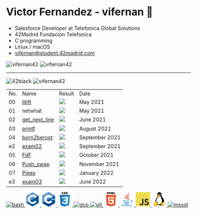 <h1>Victor Fernandez - vifernan 🤖 </h1>

- Salesforce Developer at Telefonica Global Solutions
- 42Madrid Fundacion Telefonica
- C programming
- Linux / macOS
- <a href="mailto:vifernan@student.42madrid.com?subject=[GitHub]%20-">vifernan@student.42madrid.com</a>

<img src="https://github-readme-stats.vercel.app/api?username=vifernan42&show_icons=true&theme=radical" alt="vifernan42" />
<img src="https://github-readme-stats.vercel.app/api/top-langs/?username=vifernan42&theme=radical" alt="vifernan42" />
<hr class="dashed">
<!--<h1 style="color:#950104; font-family: poppins;"> <img src="https://raw.githubusercontent.com/kube/vscode-42header/master/42.png" width=50> Madrid</h1>-->
<img src="https://user-images.githubusercontent.com/82234144/179207798-ca75122f-e5e9-4b75-9d62-2975a1ee446e.png" alt="42black" width="500px"/>


<img src="https://badge42.vercel.app/api/v2/cl4lm7u89001109jv4i7sppsl/stats?cursusId=21&coalitionId=64" alt="vifernan42" />


<table>
    <tr> <!-- HEAD -->
        <td>No.</td>
        <td>Name</td>
        <td>Result</td>
        <td>Date</td>
    </tr> 
    <tr> <!-- LIFT -->
        <td>00</td>
        <td><a href="https://github.com/vifernan42/libft">libft</a></td>
        <td><img src="https://badge42.vercel.app/api/v2/cl4lm7u89001109jv4i7sppsl/project/2148441" /></td>
        <td>May 2021</td>
    </tr>
  <tr> <!-- netwhat -->
        <td>01</td>
        <td>netwhat</td>
        <td><img src="https://badge42.vercel.app/api/v2/cl4lm7u89001109jv4i7sppsl/project/2163849"/></td>
        <td>May 2021</td>
    </tr>
  <tr>
        <td>02</td>
        <td><a href="https://github.com/vifernan42/get_next_line">get_next_line</a></td>
        <td><img src="https://badge42.vercel.app/api/v2/cl4lm7u89001109jv4i7sppsl/project/2165221" /></td>
        <td>June 2021</td>
    </tr>
  <tr>
        <td>03</td>
        <td><a href="https://github.com/vifernan42/ft_printf">printf</a></td>
        <td><img src="https://badge42.vercel.app/api/v2/cl4lm7u89001109jv4i7sppsl/project/2170754"/></td>
        <td>August 2021</td>
    </tr>
  <tr>
        <td>04</td>
        <td><a href="https://github.com/vifernan42/Born2BeRoot">born2beroot</a></td>
        <td><img src="https://badge42.vercel.app/api/v2/cl4lm7u89001109jv4i7sppsl/project/2189210" /></td>
        <td>September 2021</td>
    </tr>
  <tr>
        <td>e2</td>
        <td><a href="https://github.com/vifernan42/exam02">exam02</a></td>
        <td><img src="https://badge42.vercel.app/api/v2/cl4lm7u89001109jv4i7sppsl/project/2360319" /></td>
        <td>September 2021</td>
    </tr>
   <tr>
        <td>05</td>
        <td><a href="https://github.com/vifernan42/FdF">FdF</a></td>
        <td><img src="https://badge42.vercel.app/api/v2/cl4lm7u89001109jv4i7sppsl/project/2328743" /></td>
        <td>October 2021</td>
    </tr>
   <tr>
        <td>06</td>
        <td><a href="https://github.com/vifernan42/push_swap">Push_swap</a></td>
        <td><img src="https://badge42.vercel.app/api/v2/cl4lm7u89001109jv4i7sppsl/project/2396827" /></td>
        <td>November 2021</td>
    </tr>
  <tr>
        <td>07</td>
        <td><a href="https://github.com/vifernan42/pipex">Pipex</a></td>
        <td><img src="https://badge42.vercel.app/api/v2/cl4lm7u89001109jv4i7sppsl/project/2368031" /></td>
        <td>January 2022</td>
    </tr>
    <tr>
        <td>e3</td>
        <td><a href="#">exam03</a></td>
        <td><img src="https://badge42.vercel.app/api/v2/cl4lm7u89001109jv4i7sppsl/project/2501333" /></td>
        <td>June 2022</td>
    </tr>
</table>

<!-- <h3 align="left">Languages and Tools:</h3> -->
<p align="left"> <a href="https://www.gnu.org/software/bash/" target="_blank" rel="noreferrer"> <img src="https://www.vectorlogo.zone/logos/gnu_bash/gnu_bash-icon.svg" alt="bash" width="40" height="40"/> </a> <a href="https://www.cprogramming.com/" target="_blank" rel="noreferrer"> <img src="https://raw.githubusercontent.com/devicons/devicon/master/icons/c/c-original.svg" alt="c" width="40" height="40"/> </a> <a href="https://www.w3schools.com/cpp/" target="_blank" rel="noreferrer"> <img src="https://raw.githubusercontent.com/devicons/devicon/master/icons/cplusplus/cplusplus-original.svg" alt="cplusplus" width="40" height="40"/> </a> <a href="https://www.w3schools.com/css/" target="_blank" rel="noreferrer"> <img src="https://raw.githubusercontent.com/devicons/devicon/master/icons/css3/css3-original-wordmark.svg" alt="css3" width="40" height="40"/> </a> <a href="https://cloud.google.com" target="_blank" rel="noreferrer"> <img src="https://www.vectorlogo.zone/logos/google_cloud/google_cloud-icon.svg" alt="gcp" width="40" height="40"/> </a> <a href="https://git-scm.com/" target="_blank" rel="noreferrer"> <img src="https://www.vectorlogo.zone/logos/git-scm/git-scm-icon.svg" alt="git" width="40" height="40"/> </a> <a href="https://www.w3.org/html/" target="_blank" rel="noreferrer"> <img src="https://raw.githubusercontent.com/devicons/devicon/master/icons/html5/html5-original-wordmark.svg" alt="html5" width="40" height="40"/> </a> <a href="https://www.java.com" target="_blank" rel="noreferrer"> <img src="https://raw.githubusercontent.com/devicons/devicon/master/icons/java/java-original.svg" alt="java" width="40" height="40"/> </a> <a href="https://developer.mozilla.org/en-US/docs/Web/JavaScript" target="_blank" rel="noreferrer"> <img src="https://raw.githubusercontent.com/devicons/devicon/master/icons/javascript/javascript-original.svg" alt="javascript" width="40" height="40"/> </a> <a href="https://www.linux.org/" target="_blank" rel="noreferrer"> <img src="https://raw.githubusercontent.com/devicons/devicon/master/icons/linux/linux-original.svg" alt="linux" width="40" height="40"/> </a> <a href="https://www.microsoft.com/en-us/sql-server" target="_blank" rel="noreferrer"> <img src="https://www.svgrepo.com/show/303229/microsoft-sql-server-logo.svg" alt="mssql" width="40" height="40"/> </a> </p>

